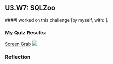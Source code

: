 ## U3.W7: SQLZoo

####I worked on this challenge [by myself, with: ].



### My Quiz Results:
<!-- Include the link to your image (saved in the imgs folder) to display it inline. -->
<a href="https://www.dropbox.com/s/3hru1wpvzxy4i4j/SQL_ZOO_screen_grab.jpg">Screen Grab</a>
<img src="https://www.dropbox.com/s/3hru1wpvzxy4i4j/SQL_ZOO_screen_grab.jpg">





### Reflection
